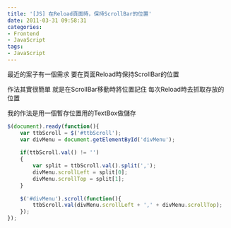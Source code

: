 ```yaml
---
title: '[JS] 在Reload頁面時，保持ScrollBar的位置'
date: 2011-03-31 09:58:31
categories:
- Frontend
- JavaScript
tags:
- JavaScript
---
```

最近的案子有一個需求
要在頁面Reload時保持ScrollBar的位置

<!--more-->

作法其實很簡單
就是在ScrollBar移動時將位置記住
每次Reload時去抓取存放的位置

我的作法是用一個暫存位置用的TextBox做儲存

``` js
$(document).ready(function(){
    var ttbScroll = $('#ttbScroll');
    var divMenu = document.getElementById('divMenu');
 
    if(ttbScroll.val() != '')
    {
        var split = ttbScroll.val().split(',');
        divMenu.scrollLeft = split[0];
        divMenu.scrollTop = split[1];
    }
 
    $('#divMenu').scroll(function(){
        ttbScroll.val(divMenu.scrollLeft + ',' + divMenu.scrollTop);
    });
});
```